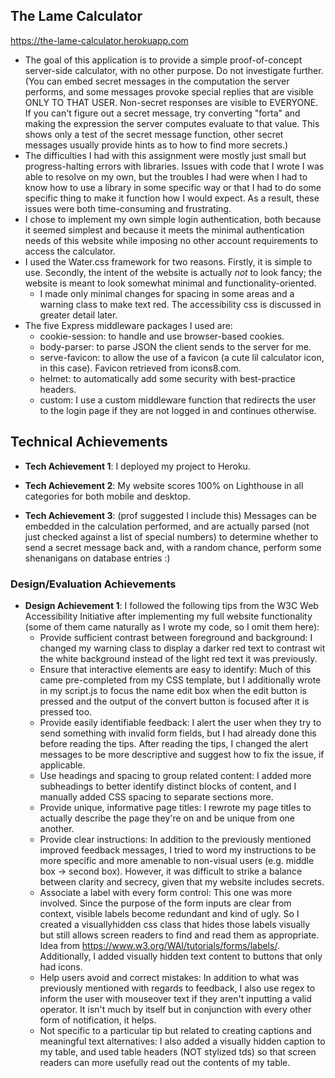 ## The Lame Calculator

https://the-lame-calculator.herokuapp.com

- The goal of this application is to provide a simple proof-of-concept server-side calculator, with no other purpose. Do not investigate further. (You can embed secret messages in the computation the server performs, and some messages provoke special replies that are visible ONLY TO THAT USER. Non-secret responses are visible to EVERYONE. If you can't figure out a secret message, try converting "forta" and making the expression the server computes evaluate to that value. This shows only a test of the secret message function, other secret messages usually provide hints as to how to find more secrets.)
- The difficulties I had with this assignment were mostly just small but progress-halting errors with libraries. Issues with code that I wrote I was able to resolve on my own, but the troubles I had were when I had to know how to use a library in some specific way or that I had to do some specific thing to make it function how I would expect. As a result, these issues were both time-consuming and frustrating.
- I chose to implement my own simple login authentication, both because it seemed simplest and because it meets the minimal authentication needs of this website while imposing no other account requirements to access the calculator.
- I used the Water.css framework for two reasons. Firstly, it is simple to use. Secondly, the intent of the website is actually _not_ to look fancy; the website is meant to look somewhat minimal and functionality-oriented.
  - I made only minimal changes for spacing in some areas and a warning class to make text red. The accessibility css is discussed in greater detail later.
- The five Express middleware packages I used are:
  - cookie-session: to handle and use browser-based cookies.
  - body-parser: to parse JSON the client sends to the server for me.
  - serve-favicon: to allow the use of a favicon (a cute lil calculator icon, in this case). Favicon retrieved from icons8.com.
  - helmet: to automatically add some security with best-practice headers.
  - custom: I use a custom middleware function that redirects the user to the login page if they are not logged in and continues otherwise.

## Technical Achievements

- **Tech Achievement 1**: I deployed my project to Heroku.

- **Tech Achievement 2**: My website scores 100% on Lighthouse in all categories for both mobile and desktop.

- **Tech Achievement 3**: (prof suggested I include this) Messages can be embedded in the calculation performed, and are actually parsed (not just checked against a list of special numbers) to determine whether to send a secret message back and, with a random chance, perform some shenanigans on database entries :)

### Design/Evaluation Achievements

- **Design Achievement 1**: I followed the following tips from the W3C Web Accessibility Initiative after implementing my full website functionality (some of them came naturally as I wrote my code, so I omit them here):
  - Provide sufficient contrast between foreground and background: I changed my warning class to display a darker red text to contrast wit the white background instead of the light red text it was previously.
  - Ensure that interactive elements are easy to identify: Much of this came pre-completed from my CSS template, but I additionally wrote in my script.js to focus the name edit box when the edit button is pressed and the output of the convert button is focused after it is pressed too.
  - Provide easily identifiable feedback: I alert the user when they try to send something with invalid form fields, but I had already done this before reading the tips. After reading the tips, I changed the alert messages to be more descriptive and suggest how to fix the issue, if applicable.
  - Use headings and spacing to group related content: I added more subheadings to better identify distinct blocks of content, and I manually added CSS spacing to separate sections more.
  - Provide unique, informative page titles: I rewrote my page titles to actually describe the page they're on and be unique from one another.
  - Provide clear instructions: In addition to the previously mentioned improved feedback messages, I tried to word my instructions to be more specific and more amenable to non-visual users (e.g. middle box -> second box). However, it was difficult to strike a balance between clarity and secrecy, given that my website includes secrets.
  - Associate a label with every form control: This one was more involved. Since the purpose of the form inputs are clear from context, visible labels become redundant and kind of ugly. So I created a visuallyhidden css class that hides those labels visually but still allows screen readers to find and read them as appropriate. Idea from https://www.w3.org/WAI/tutorials/forms/labels/. Additionally, I added visually hidden text content to buttons that only had icons.
  - Help users avoid and correct mistakes: In addition to what was previously mentioned with regards to feedback, I also use regex to inform the user with mouseover text if they aren't inputting a valid operator. It isn't much by itself but in conjunction with every other form of notification, it helps.
  - Not specific to a particular tip but related to creating captions and meaningful text alternatives: I also added a visually hidden caption to my table, and used table headers (NOT stylized tds) so that screen readers can more usefully read out the contents of my table.

